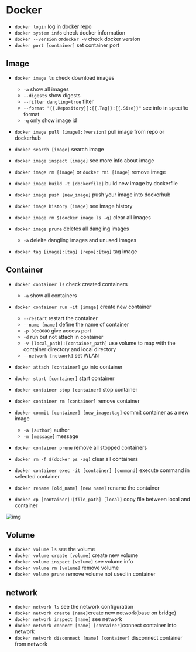 # Docker

* `docker login` log in docker repo
* `docker system info` check docker information
* `docker --version` or`docker -v` check docker version
* `docker port [container]` set container port
## Image

* `docker image ls`  check download images

  * `-a` show all images
  * `--digests` show digests
  * `--filter dangling=true` filter
  * `--format "{{.Repository}}:{{.Tag}}:{{.Size}}"` see info in specific format
  * `-q` only show image id
* `docker image pull [image]:[version]` pull image from repo or dockerhub
* `docker search [image]` search image
* `docker image inspect [image]` see more info about image
* `docker image rm [image]` or `docker rmi [image]` remove image
* `docker image build -t [dockerfile]` build new image by dockerfile
* `docker image push [new_image]` push your image into dockerhub
* `docker image history [image]` see image history
* `docker image rm $(docker image ls -q)` clear all images
* `docker image prune` deletes all dangling images

  * `-a` delelte dangling images and unused images
* `docker tag [image]:[tag] [repo]:[tag]` tag image

## Container

* `docker container ls` check created containers

  * `-a` show all containers
* `docker container run -it [image]` create new container

  * `--restart` restart the container
  * `--name [name]` define the name of container
  * `-p 80:8080` give access port
  * `-d` run but not attach in container
  * `-v [local_path]:[container_path]` use volume to map with the container directory and local directory
  * `--network [network]` set WLAN
* `docker attach [container]` go into container
* `docker start [container]` start container
* `docker container stop [container]` stop container
* `docker container rm [container]` remove container
* `docker commit [container] [new_image:tag]` commit container as a new image

  * `-a [author]` author
  * `-m [message]` message
* `docker container prune` remove all stopped containers
* `docker rm -f $(docker ps -aq)` clear all containers
* `docker container exec -it [container] [command]` execute command in selected container
* `docker rename [old_name] [new name]` rename the container
* `docker cp [container]:[file_path] [local]` copy file between local and container

![img](C:\Users\max21\Desktop\Python\docker_linux\docker.drawio.png)

## Volume

* `docker volume ls` see the volume
* `docker volume create [volume]` create new volume
* `docker volume inspect [volume]` see volume info
* `docker volume rm [volume]` remove volume
* `docker volume prune` remove volume not used in container

## network

* `docker network ls` see the network configuration
* `docker network create [name]`create new network(base on bridge)
* `docker network inspect [name]` see network
* `docker network connect [name] [container]`connect container into network
* `docker network disconnect [name] [container]` disconnect container from network
